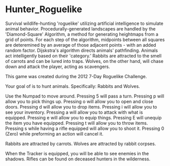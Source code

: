 # Hunter_Roguelike
Survival wildlife-hunting 'roguelike' utilizing artificial intelligence to simulate animal behavior. Procedurally-generated landscapes are handled by the 'Diamond-Square' Algorithm, a method for generating heightmaps from a  grid of points. For each step of the algorithm, midpoints between all squares are deteremined by an average of those adjacent points - with an added random factor. Dijskstra's algorithm directs animals' pathfinding. Animals act intelligently based on their 'category.' Rabbits are attracted to the smell of carrots and can be lured into traps. Wolves, on the other hand, will chase down and attack the player, acting as scavengers.

This game was created during the 2012 7-Day Roguelike Challenge.

Your goal of is to hunt animals. 
Specifically: Rabbits and Wolves.

Use the Numpad to move around.
Pressing 5 will pass a turn.
Pressing p will allow you to pick things up.
Pressing o will allow you to open and close doors.
Pressing d will allow you to drop items.
Pressing i will allow you to see your inventory.
Pressing a will allow you to attack with what is equipped.
Pressing e will allow you to equip things.
Pressing E will unequip the item you have equipped.
Pressing t will allow you to throw items.
Pressing s while having a rifle equipped will allow you to shoot it.
Pressing 0 (Zero) while preforming an action will cancel it.

Rabbits are attracted by carrots.
Wolves are attracted by rabbit corpses.

When the Tracker is equipped, you will be able to see enemies in the shadows.
Rifles can be found on deceased hunters in the wilderness.
